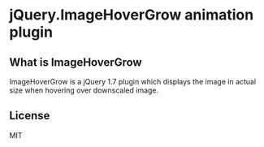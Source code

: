jQuery.ImageHoverGrow animation plugin
===================================================

What is ImageHoverGrow
-----------------
ImageHoverGrow is a jQuery 1.7 plugin which displays the image in actual size when hovering over downscaled image.

License
-----------------
MIT